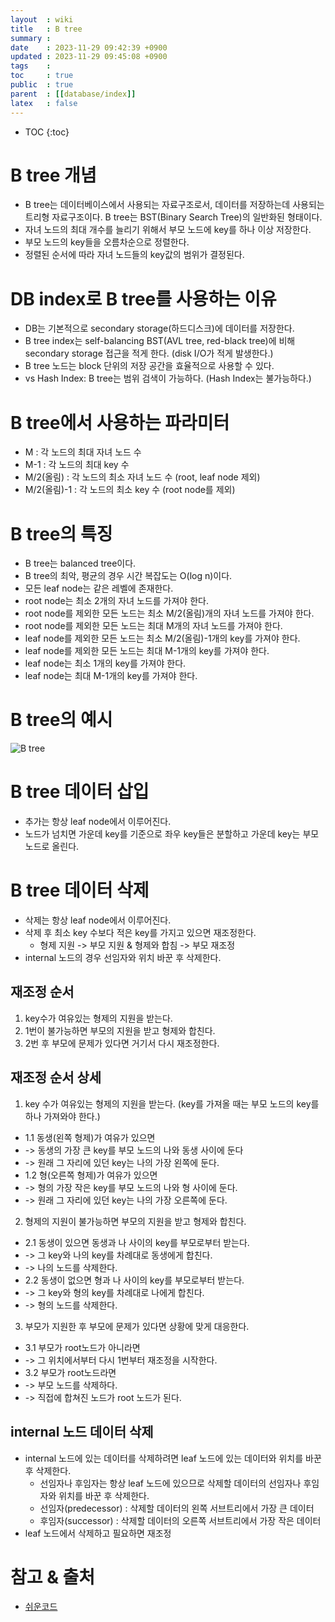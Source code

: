 ```yaml
---
layout  : wiki
title   : B tree 
summary : 
date    : 2023-11-29 09:42:39 +0900
updated : 2023-11-29 09:45:08 +0900
tags    : 
toc     : true
public  : true
parent  : [[database/index]]
latex   : false
---
```

* TOC
{:toc}

# B tree 개념 
- B tree는 데이터베이스에서 사용되는 자료구조로서, 데이터를 저장하는데 사용되는 트리형 자료구조이다.
B tree는 BST(Binary Search Tree)의 일반화된 형태이다.
- 자녀 노드의 최대 개수를 늘리기 위해서 부모 노드에 key를 하나 이상 저장한다.
- 부모 노드의 key들을 오름차순으로 정렬한다.
- 정렬된 순서에 따라 자녀 노드들의 key값의 범위가 결정된다.


# DB index로 B tree를 사용하는 이유
- DB는 기본적으로 secondary storage(하드디스크)에 데이터를 저장한다.
- B tree index는 self-balancing BST(AVL tree, red-black tree)에 비해 secondary storage 접근을 적게 한다. (disk I/O가 적게 발생한다.)
- B tree 노드는 block 단위의 저장 공간을 효율적으로 사용할 수 있다.
- vs Hash Index: B tree는 범위 검색이 가능하다. (Hash Index는 불가능하다.)


# B tree에서 사용하는 파라미터
- M : 각 노드의 최대 자녀 노드 수
- M-1 : 각 노드의 최대 key 수
- M/2(올림) : 각 노드의 최소 자녀 노드 수 (root, leaf node 제외)
- M/2(올림)-1 : 각 노드의 최소 key 수 (root node를 제외)


# B tree의 특징
- B tree는 balanced tree이다.
- B tree의 최악, 평균의 경우 시간 복잡도는 O(log n)이다.
- 모든 leaf node는 같은 레벨에 존재한다.
- root node는 최소 2개의 자녀 노드를 가져야 한다.
- root node를 제외한 모든 노드는 최소 M/2(올림)개의 자녀 노드를 가져야 한다.
- root node를 제외한 모든 노드는 최대 M개의 자녀 노드를 가져야 한다.
- leaf node를 제외한 모든 노드는 최소 M/2(올림)-1개의 key를 가져야 한다.
- leaf node를 제외한 모든 노드는 최대 M-1개의 key를 가져야 한다.
- leaf node는 최소 1개의 key를 가져야 한다.
- leaf node는 최대 M-1개의 key를 가져야 한다.

# B tree의 예시
![B tree](https://upload.wikimedia.org/wikipedia/commons/thumb/6/65/B-tree.svg/600px-B-tree.svg.png)


# B tree 데이터 삽입
- 추가는 항상 leaf node에서 이루어진다.
- 노드가 넘치면 가운데 key를 기준으로 좌우 key들은 분할하고 가운데 key는 부모 노드로 올린다.


# B tree 데이터 삭제
- 삭제는 항상 leaf node에서 이루어진다.
- 삭제 후 최소 key 수보다 적은 key를 가지고 있으면 재조정한다.
    - 형제 지원 -> 부모 지원 & 형제와 합침 -> 부모 재조정
- internal 노드의 경우 선임자와 위치 바꾼 후 삭제한다.

## 재조정 순서
1. key수가 여유있는 형제의 지원을 받는다.
2. 1번이 불가능하면 부모의 지원을 받고 형제와 합친다.
3. 2번 후 부모에 문제가 있다면 거기서 다시 재조정한다.

## 재조정 순서 상세
1. key 수가 여유있는 형제의 지원을 받는다. (key를 가져올 때는 부모 노드의 key를 하나 가져와야 한다.)
- 1.1 동생(왼쪽 형제)가 여유가 있으면
- -> 동생의 가장 큰 key를 부모 노드의 나와 동생 사이에 둔다
- -> 원래 그 자리에 있던 key는 나의 가장 왼쪽에 둔다.
- 1.2 형(오른쪽 형제)가 여유가 있으면
- -> 형의 가장 작은 key를 부모 노드의 나와 형 사이에 둔다.
- -> 원래 그 자리에 있던 key는 나의 가장 오른쪽에 둔다.

2. 형제의 지원이 불가능하면 부모의 지원을 받고 형제와 합친다.
- 2.1 동생이 있으면 동생과 나 사이의 key를 부모로부터 받는다.
- -> 그 key와 나의 key를 차례대로 동생에게 합친다.
- -> 나의 노드를 삭제한다.
- 2.2 동생이 없으면 형과 나 사이의 key를 부모로부터 받는다.
- -> 그 key와 형의 key를 차례대로 나에게 합친다.
- -> 형의 노드를 삭제한다. 

3. 부모가 지원한 후 부모에 문제가 있다면 상황에 맞게 대응한다.
- 3.1 부모가 root노드가 아니라면
- -> 그 위치에서부터 다시 1번부터 재조정을 시작한다.
- 3.2 부모가 root노드라면
- -> 부모 노드를 삭제하다.
- -> 직접에 합쳐진 노드가 root 노드가 된다.

## internal 노드 데이터 삭제
- internal 노드에 있는 데이터를 삭제하려면 leaf 노드에 있는 데이터와 위치를 바꾼 후 삭제한다.
    - 선임자나 후임자는 항상 leaf 노드에 있으므로 삭제할 데이터의 선임자나 후임자와 위치를 바꾼 후 삭제한다.
    - 선임자(predecessor) : 삭제할 데이터의 왼쪽 서브트리에서 가장 큰 데이터
    - 후임자(successor) : 삭제할 데이터의 오른쪽 서브트리에서 가장 작은 데이터
- leaf 노드에서 삭제하고 필요하면 재조정


# 참고 & 출처
- [쉬운코드](https://www.youtube.com/watch?v=bqkcoSm_rCs&list=PLcXyemr8ZeoREWGhhZi5FZs6cvymjIBVe&index=26)